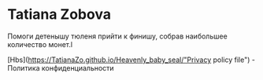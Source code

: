 

# Tatiana Zobova
Помоги детенышу тюленя прийти к финишу, собрав наибольшее количество монет.l

[Hbs](https://TatianaZo.github.io/Heavenly_baby_seal/"Privacy policy file") - Политика конфиденциальности


